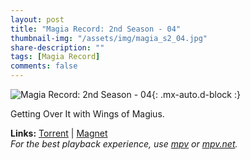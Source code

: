 ```yaml
---
layout: post
title: "Magia Record: 2nd Season - 04"
thumbnail-img: "/assets/img/magia_s2_04.jpg"
share-description: ""
tags: [Magia Record]
comments: false
---
```


![Magia Record: 2nd Season - 04](/assets/img/magia_s2_04.jpg){: .mx-auto.d-block :}

Getting Over It with Wings of Magius.
<!-- excerpt-end -->

**Links:** [Torrent](https://nyaa.si/view/1464938) | [Magnet](magnet:?xt=urn:btih:83b8afa75c26f7956f39f4f93e15901097e8d574&dn=%5BYameteTomete%5D%20Magia%20Record%202nd%20Season%20-%2004%20%5BA5EE8A51%5D.mkv&tr=http%3A%2F%2Fnyaa.tracker.wf%3A7777%2Fannounce&tr=udp%3A%2F%2Fopen.stealth.si%3A80%2Fannounce&tr=udp%3A%2F%2Ftracker.opentrackr.org%3A1337%2Fannounce&tr=udp%3A%2F%2Ftracker.coppersurfer.tk%3A6969%2Fannounce&tr=udp%3A%2F%2Fexodus.desync.com%3A6969%2Fannounce) <br>
*For the best playback experience, use [mpv](https://mpv.io/) or [mpv.net](https://github.com/mpvnet-player/mpv.net/releases).*
